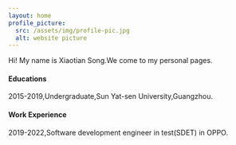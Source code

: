 ```yaml
---
layout: home
profile_picture:
  src: /assets/img/profile-pic.jpg
  alt: website picture
---
```


<p>
  Hi! My name is Xiaotian Song.We come to my personal pages.
</p>

#### Educations
2015-2019,Undergraduate,Sun Yat-sen University,Guangzhou.

#### Work Experience
2019-2022,Software development engineer in test(SDET) in OPPO.